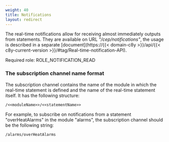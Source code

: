 ```yaml
---
weight: 40
title: Notifications
layout: redirect
---
```


The real-time notifications allow for receiving almost immediately outputs from statements. They are available on URL *"/cep/notifications"*, the usage is described in a separate [document](https://{{< domain-c8y >}}/api/{{< c8y-current-version >}}/#tag/Real-time-notification-API).

Required role: ROLE\_NOTIFICATION\_READ

### The subscription channel name format

The subscription channel contains the name of the module in which the real-time statement is defined and the name of the real-time statement itself. It has the following structure:

    /<<moduleName>>/<<statementName>>

For example, to subscribe on notifications from a statement "overHeatAlarms" in the module "alarms", the subscription channel should be the following string:

    /alarms/overHeatAlarms
